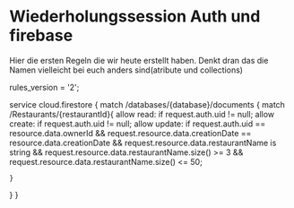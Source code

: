# Wiederholungssession Auth und firebase

Hier die ersten Regeln die wir heute erstellt haben.
Denkt dran das die Namen vielleicht bei euch anders sind(atribute und collections)

rules_version = '2';

service cloud.firestore {
  match /databases/{database}/documents {
		match /Restaurants/{restaurantId}{
    	allow read: if request.auth.uid != null;
      allow create: if request.auth.uid != null;
      allow update: if request.auth.uid == resource.data.ownerId &&
      									request.resource.data.creationDate == resource.data.creationDate &&
                        request.resource.data.restaurantName is string &&
                        request.resource.data.restaurantName.size() >= 3 &&
                        request.resource.data.restaurantName.size() <= 50;
                        
                        
    }
    
  }
}
